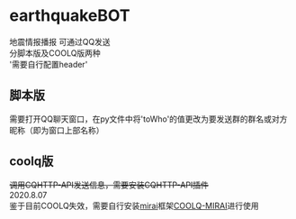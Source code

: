 # earthquakeBOT  
地震情报播报 可通过QQ发送  
分脚本版及COOLQ版两种  
'需要自行配置header'
## 脚本版  
需要打开QQ聊天窗口，在py文件中将'toWho'的值更改为要发送群的群名或对方昵称（即为窗口上部名称）  
## coolq版
~~调用CQHTTP-API发送信息，需要安装CQHTTP-API插件~~  
2020.8.07  
鉴于目前COOLQ失效，需要自行安装[mirai](https://github.com/yyuueexxiinngg/cqhttp-mirai)框架[COOLQ-MIRAI](https://github.com/yyuueexxiinngg/cqhttp-mirai)进行使用

